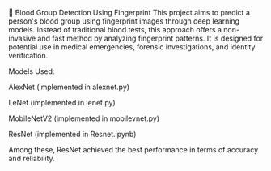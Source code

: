 🧬 Blood Group Detection Using Fingerprint
This project aims to predict a person's blood group using fingerprint images through deep learning models. Instead of traditional blood tests, this approach offers a non-invasive and fast method by analyzing fingerprint patterns. It is designed for potential use in medical emergencies, forensic investigations, and identity verification.

Models Used:

AlexNet (implemented in alexnet.py)

LeNet (implemented in lenet.py)

MobileNetV2 (implemented in mobilevnet.py)

ResNet (implemented in Resnet.ipynb)

Among these, ResNet achieved the best performance in terms of accuracy and reliability.

